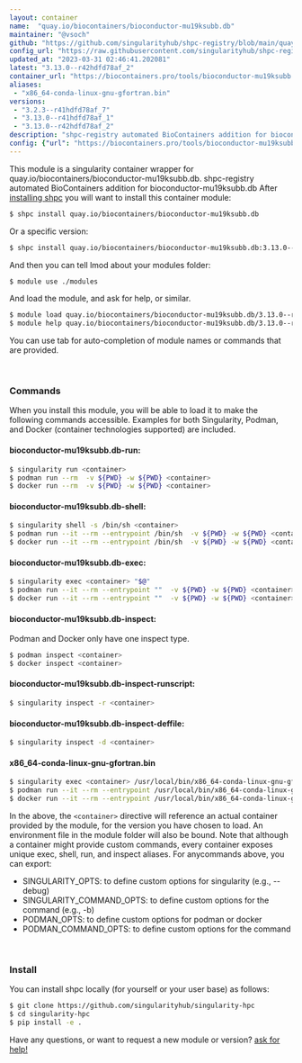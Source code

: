 ```yaml
---
layout: container
name:  "quay.io/biocontainers/bioconductor-mu19ksubb.db"
maintainer: "@vsoch"
github: "https://github.com/singularityhub/shpc-registry/blob/main/quay.io/biocontainers/bioconductor-mu19ksubb.db/container.yaml"
config_url: "https://raw.githubusercontent.com/singularityhub/shpc-registry/main/quay.io/biocontainers/bioconductor-mu19ksubb.db/container.yaml"
updated_at: "2023-03-31 02:46:41.202081"
latest: "3.13.0--r42hdfd78af_2"
container_url: "https://biocontainers.pro/tools/bioconductor-mu19ksubb.db"
aliases:
 - "x86_64-conda-linux-gnu-gfortran.bin"
versions:
 - "3.2.3--r41hdfd78af_7"
 - "3.13.0--r41hdfd78af_1"
 - "3.13.0--r42hdfd78af_2"
description: "shpc-registry automated BioContainers addition for bioconductor-mu19ksubb.db"
config: {"url": "https://biocontainers.pro/tools/bioconductor-mu19ksubb.db", "maintainer": "@vsoch", "description": "shpc-registry automated BioContainers addition for bioconductor-mu19ksubb.db", "latest": {"3.13.0--r42hdfd78af_2": "sha256:b7640e5ef04a6ad1408edf4dadc11a303bce083a1343a23079e8e6a3bc368d93"}, "tags": {"3.2.3--r41hdfd78af_7": "sha256:bd0899d0d3c2b0577231cc11551965a16bdd4ca87acc4dc50ae057140ecbcdb6", "3.13.0--r41hdfd78af_1": "sha256:47c5394f04123236ffc62b3183a4efc8dd7101f6b85704aa59cf39176fc8b160", "3.13.0--r42hdfd78af_2": "sha256:b7640e5ef04a6ad1408edf4dadc11a303bce083a1343a23079e8e6a3bc368d93"}, "docker": "quay.io/biocontainers/bioconductor-mu19ksubb.db", "aliases": {"x86_64-conda-linux-gnu-gfortran.bin": "/usr/local/bin/x86_64-conda-linux-gnu-gfortran.bin"}}
---
```


This module is a singularity container wrapper for quay.io/biocontainers/bioconductor-mu19ksubb.db.
shpc-registry automated BioContainers addition for bioconductor-mu19ksubb.db
After [installing shpc](#install) you will want to install this container module:


```bash
$ shpc install quay.io/biocontainers/bioconductor-mu19ksubb.db
```

Or a specific version:

```bash
$ shpc install quay.io/biocontainers/bioconductor-mu19ksubb.db:3.13.0--r42hdfd78af_2
```

And then you can tell lmod about your modules folder:

```bash
$ module use ./modules
```

And load the module, and ask for help, or similar.

```bash
$ module load quay.io/biocontainers/bioconductor-mu19ksubb.db/3.13.0--r42hdfd78af_2
$ module help quay.io/biocontainers/bioconductor-mu19ksubb.db/3.13.0--r42hdfd78af_2
```

You can use tab for auto-completion of module names or commands that are provided.

<br>

### Commands

When you install this module, you will be able to load it to make the following commands accessible.
Examples for both Singularity, Podman, and Docker (container technologies supported) are included.

#### bioconductor-mu19ksubb.db-run:

```bash
$ singularity run <container>
$ podman run --rm  -v ${PWD} -w ${PWD} <container>
$ docker run --rm  -v ${PWD} -w ${PWD} <container>
```

#### bioconductor-mu19ksubb.db-shell:

```bash
$ singularity shell -s /bin/sh <container>
$ podman run --it --rm --entrypoint /bin/sh  -v ${PWD} -w ${PWD} <container>
$ docker run --it --rm --entrypoint /bin/sh  -v ${PWD} -w ${PWD} <container>
```

#### bioconductor-mu19ksubb.db-exec:

```bash
$ singularity exec <container> "$@"
$ podman run --it --rm --entrypoint ""  -v ${PWD} -w ${PWD} <container> "$@"
$ docker run --it --rm --entrypoint ""  -v ${PWD} -w ${PWD} <container> "$@"
```

#### bioconductor-mu19ksubb.db-inspect:

Podman and Docker only have one inspect type.

```bash
$ podman inspect <container>
$ docker inspect <container>
```

#### bioconductor-mu19ksubb.db-inspect-runscript:

```bash
$ singularity inspect -r <container>
```

#### bioconductor-mu19ksubb.db-inspect-deffile:

```bash
$ singularity inspect -d <container>
```


#### x86_64-conda-linux-gnu-gfortran.bin

```bash
$ singularity exec <container> /usr/local/bin/x86_64-conda-linux-gnu-gfortran.bin
$ podman run --it --rm --entrypoint /usr/local/bin/x86_64-conda-linux-gnu-gfortran.bin   -v ${PWD} -w ${PWD} <container> -c " $@"
$ docker run --it --rm --entrypoint /usr/local/bin/x86_64-conda-linux-gnu-gfortran.bin   -v ${PWD} -w ${PWD} <container> -c " $@"
```



In the above, the `<container>` directive will reference an actual container provided
by the module, for the version you have chosen to load. An environment file in the
module folder will also be bound. Note that although a container
might provide custom commands, every container exposes unique exec, shell, run, and
inspect aliases. For anycommands above, you can export:

 - SINGULARITY_OPTS: to define custom options for singularity (e.g., --debug)
 - SINGULARITY_COMMAND_OPTS: to define custom options for the command (e.g., -b)
 - PODMAN_OPTS: to define custom options for podman or docker
 - PODMAN_COMMAND_OPTS: to define custom options for the command

<br>

### Install

You can install shpc locally (for yourself or your user base) as follows:

```bash
$ git clone https://github.com/singularityhub/singularity-hpc
$ cd singularity-hpc
$ pip install -e .
```

Have any questions, or want to request a new module or version? [ask for help!](https://github.com/singularityhub/singularity-hpc/issues)